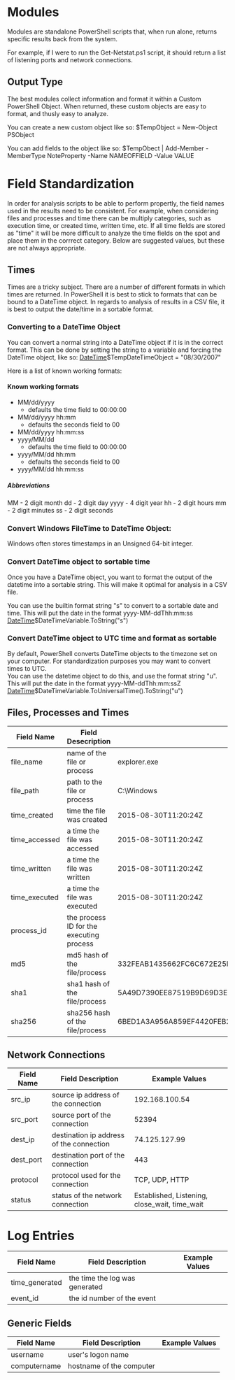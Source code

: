 
# Modules

Modules are standalone PowerShell scripts that, when run alone, returns specific results back from the system.

For example, if I were to run the Get-Netstat.ps1 script, it should return a list of listening ports and network connections.

## Output Type

The best modules collect information and format it within a Custom PowerShell Object. When returned, these custom objects are easy to format, and thusly easy to analyze.

You can create a new custom object like so:
$TempObject = New-Object PSObject

You can add fields to the object like so:
$TempObect | Add-Member -MemberType NoteProperty -Name NAMEOFFIELD -Value VALUE


# Field Standardization

In order for analysis scripts to be able to perform propertly, the field names used in the results need to be consistent. For example, when considering files and processes and time there can be multiply categories, such as execution time, or created time, written time, etc.
If all time fields are stored as "time" it will be more difficult to analyze the time fields on the spot and place them in the corrrect category. Below are suggested values, but these are not always appropriate.

## Times
Times are a tricky subject. There are a number of different formats in which times are returned. In PowerShell it is best to stick to formats that can be bound to a DateTime object. In regards to analysis of results in a CSV file, it is best to output the date/time in a sortable format.

### Converting to a DateTime Object
You can convert a normal string into a DateTime object if it is in the correct format. This can be done by setting the string to a variable and forcing the DateTime object, like so:
[DateTime]$TempDateTimeObject = "08/30/2007"

Here is a list of known working formats:
#### Known working formats
* MM/dd/yyyy
  * defaults the time field to 00:00:00
* MM/dd/yyyy hh:mm
  * defaults the seconds field to 00
* MM/dd/yyyy hh:mm:ss
* yyyy/MM/dd
  * defaults the time field to 00:00:00
* yyyy/MM/dd hh:mm
  * defaults the seconds field to 00
* yyyy/MM/dd hh:mm:ss

##### Abbreviations
MM - 2 digit month
dd - 2 digit day
yyyy - 4 digit year
hh - 2 digit hours
mm - 2 digit minutes
ss - 2 digit seconds

### Convert Windows FileTime to DateTime Object:

Windows often stores timestamps in an Unsigned 64-bit integer. 

[DateTime]::FromFileTime(130927855875955286)

### Convert DateTime object to sortable time
Once you have a DateTime object, you want to format the output of the datetime into a sortable string. This will make it optimal for analysis in a CSV file.

You can use the builtin format string "s" to convert to a sortable date and time.  This will put the date in the format yyyy-MM-ddThh:mm:ss
[DateTime]$DateTimeVariable.ToString("s")

### Convert DateTime object to UTC time and format as sortable
By default, PowerShell converts DateTime objects to the timezone set on your computer.  For standardization purposes you may want to convert times to UTC.  
You can use the datetime object to do this, and use the format string "u". This will put the date in the format yyyy-MM-ddThh:mm:ssZ
[DateTime]$DateTimeVariable.ToUniversalTime().ToString("u")

## Files, Processes and Times
| Field Name    | Field Desecription              | Example Values |
| ------------- | ------------------------------- | -------------- |
| file_name     | name of the file or process     | explorer.exe   |
| file_path     | path to the file or process     | C:\Windows     |
| time_created  | time the file was created       | 2015-08-30T11:20:24Z |
| time_accessed | a time the file was accessed    | 2015-08-30T11:20:24Z |
| time_written  | a time the file was written     | 2015-08-30T11:20:24Z |
| time_executed | a time the file was executed    | 2015-08-30T11:20:24Z |
| process_id    | the process ID for the executing process |             |
| md5           | md5 hash of the file/process    | 332FEAB1435662FC6C672E25BEB37BE3 |
| sha1          | sha1 hash of the file/process   | 5A49D7390EE87519B9D69D3E4AA66CA066CC8255 |
| sha256        | sha256 hash of the file/process | 6BED1A3A956A859EF4420FEB2466C040800EAF01EF53214EF9DAB53AEFF1CFF0 |

## Network Connections
| Field Name | Field Description                        | Example Values |
| ---------- | ---------------------------------------- | -------------- |
| src_ip     | source ip address of the connection      | 192.168.100.54 |
| src_port   | source port of the connection            | 52394 |
| dest_ip    | destination ip address of the connection | 74.125.127.99 |
| dest_port  | destination port of the connection       | 443 |
| protocol   | protocol used for the connection         | TCP, UDP, HTTP |
| status     | status of the network connection         | Established, Listening, close_wait, time_wait |

# Log Entries
| Field Name     | Field Description              | Example Values |
| -------------- | ------------------------------ | -------------- |
| time_generated | the time the log was generated |                |
| event_id       | the id number of the event     |                |

## Generic Fields
| Field Name   | Field Description        | Example Values |
| ------------ | ------------------------ | -------------- |
| username     | user's logon name        |                |
| computername | hostname of the computer |                | 